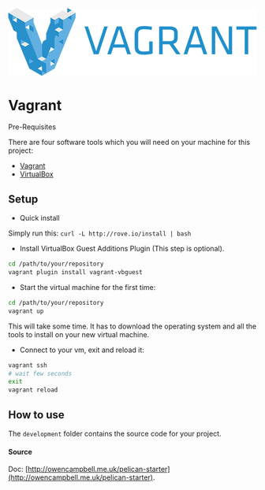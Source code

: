 ![Vagrant Logo](logo_vagrant.png)
# Vagrant
Pre-Requisites

There are four software tools which you will need on your machine for this project:

* [Vagrant](http://www.vagrantup.com/downloads.html)
* [VirtualBox](https://www.virtualbox.org/wiki/Downloads)

## Setup

* Quick install

Simply run this: ```curl -L http://rove.io/install | bash```

* Install VirtualBox Guest Additions Plugin (This step is optional).

```bash
cd /path/to/your/repository
vagrant plugin install vagrant-vbguest
```

* Start the virtual machine for the first time:

```bash
cd /path/to/your/repository
vagrant up
```

This will take some time. It has to download the operating system and all the tools to install on your new virtual machine.

* Connect to your vm, exit and reload it:

```bash
vagrant ssh
# wait few seconds
exit
vagrant reload
```
## How to use

The ```development``` folder contains the source code for your project.

#### Source
Doc: [http://owencampbell.me.uk/pelican-starter](http://owencampbell.me.uk/pelican-starter).
